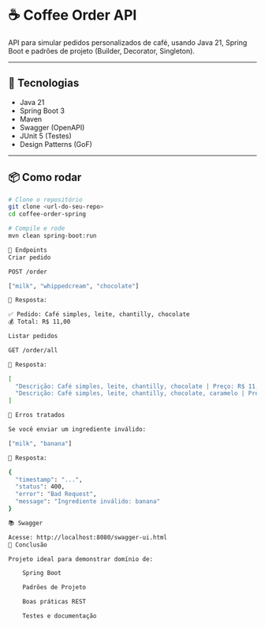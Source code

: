 # ☕ Coffee Order API

API para simular pedidos personalizados de café, usando Java 21, Spring Boot e padrões de projeto (Builder, Decorator, Singleton).

---

## 🚀 Tecnologias
- Java 21
- Spring Boot 3
- Maven
- Swagger (OpenAPI)
- JUnit 5 (Testes)
- Design Patterns (GoF)

---

## 📦 Como rodar

```bash
# Clone o repositório
git clone <url-do-seu-repo>
cd coffee-order-spring

# Compile e rode
mvn clean spring-boot:run

🧪 Endpoints
Criar pedido

POST /order

["milk", "whippedcream", "chocolate"]

🔁 Resposta:

✅ Pedido: Café simples, leite, chantilly, chocolate
💰 Total: R$ 11,00

Listar pedidos

GET /order/all

🔁 Resposta:

[
  "Descrição: Café simples, leite, chantilly, chocolate | Preço: R$ 11,00",
  "Descrição: Café simples, leite, chantilly, chocolate, caramelo | Preço: R$ 14,00"
]

🐞 Erros tratados

Se você enviar um ingrediente inválido:

["milk", "banana"]

🔁 Resposta:

{
  "timestamp": "...",
  "status": 400,
  "error": "Bad Request",
  "message": "Ingrediente inválido: banana"
}

📚 Swagger

Acesse: http://localhost:8080/swagger-ui.html
🏁 Conclusão

Projeto ideal para demonstrar domínio de:

    Spring Boot

    Padrões de Projeto

    Boas práticas REST

    Testes e documentação

